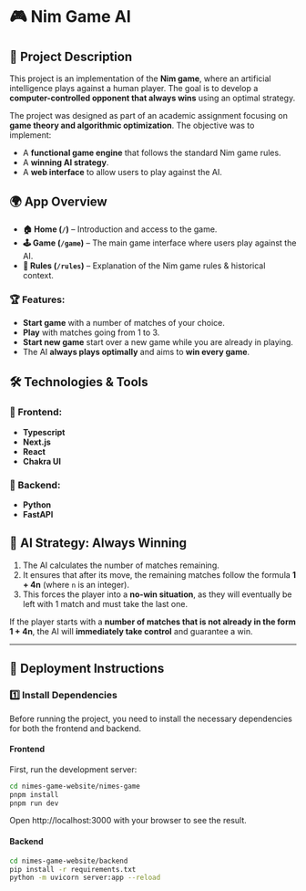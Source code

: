 # 🎮 Nim Game AI

## 📌 Project Description

This project is an implementation of the **Nim game**, where an artificial intelligence plays against a human player. The goal is to develop a **computer-controlled opponent that always wins** using an optimal strategy.

The project was designed as part of an academic assignment focusing on **game theory and algorithmic optimization**. The objective was to implement:
- A **functional game engine** that follows the standard Nim game rules.
- A **winning AI strategy**.
- A **web interface** to allow users to play against the AI.

## 🌍 App Overview


- **🏠 Home (`/`)** – Introduction and access to the game.
- **🕹️ Game (`/game`)** – The main game interface where users play against the AI.
- **📖 Rules (`/rules`)** – Explanation of the Nim game rules & historical context.

### 🏆 Features:
- **Start game** with a number of matches of your choice.
- **Play** with matches going from 1 to 3.
- **Start new game** start over a new game while you are already in playing. 
- The AI **always plays optimally** and aims to **win every game**.

## 🛠️ Technologies & Tools

### 🔹 Frontend:
- **Typescript**
- **Next.js** 
- **React** 
- **Chakra UI** 

### 🔹 Backend:
- **Python**
- **FastAPI**


## 🧠 AI Strategy: Always Winning

1. The AI calculates the number of matches remaining.
2. It ensures that after its move, the remaining matches follow the formula **1 + 4n** (where `n` is an integer).
3. This forces the player into a **no-win situation**, as they will eventually be left with 1 match and must take the last one.

If the player starts with a **number of matches that is not already in the form 1 + 4n**, the AI will **immediately take control** and guarantee a win.


---

## 🚀 Deployment Instructions

### **1️⃣ Install Dependencies**
Before running the project, you need to install the necessary dependencies for both the frontend and backend.

#### **Frontend**

First, run the development server:

```bash
cd nimes-game-website/nimes-game
pnpm install
pnpm run dev 
```
Open http://localhost:3000 with your browser to see the result.

#### **Backend**

```bash
cd nimes-game-website/backend
pip install -r requirements.txt
python -m uvicorn server:app --reload
```





